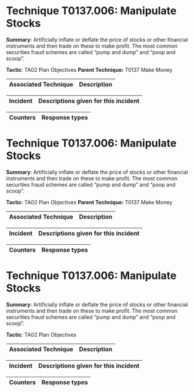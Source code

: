 # Technique T0137.006: Manipulate Stocks

**Summary**: Artificially inflate or deflate the price of stocks or other financial instruments and then trade on these to make profit. The most common securities fraud schemes are called “pump and dump” and “poop and scoop”. 

**Tactic**: TA02 Plan Objectives **Parent Technique:** T0137 Make Money


| Associated Technique | Description |
| --------- | ------------------------- |



| Incident | Descriptions given for this incident |
| -------- | -------------------- |



| Counters | Response types |
| -------- | -------------- |


# Technique T0137.006: Manipulate Stocks

**Summary**: Artificially inflate or deflate the price of stocks or other financial instruments and then trade on these to make profit. The most common securities fraud schemes are called “pump and dump” and “poop and scoop”. 

**Tactic**: TA02 Plan Objectives **Parent Technique:** T0137 Make Money


| Associated Technique | Description |
| --------- | ------------------------- |



| Incident | Descriptions given for this incident |
| -------- | -------------------- |



| Counters | Response types |
| -------- | -------------- |


# Technique T0137.006: Manipulate Stocks

**Summary**: Artificially inflate or deflate the price of stocks or other financial instruments and then trade on these to make profit. The most common securities fraud schemes are called “pump and dump” and “poop and scoop”. 

**Tactic**: TA02 Plan Objectives


| Associated Technique | Description |
| --------- | ------------------------- |



| Incident | Descriptions given for this incident |
| -------- | -------------------- |



| Counters | Response types |
| -------- | -------------- |


